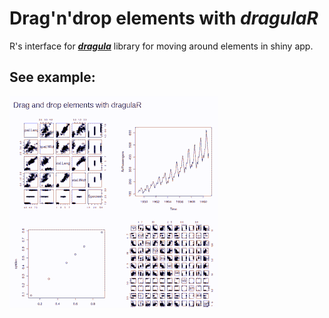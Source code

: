 # Drag'n'drop elements with *dragulaR*

R's interface for ***[dragula](https://github.com/bevacqua/dragula)*** library for moving around elements in shiny app.

## See example:
![](media/basic.gif)
